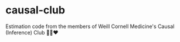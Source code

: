 # causal-club
Estimation code from the members of Weill Cornell Medicine's Causal (Inference) Club :yellow_heart::orange_book::heart:
 
